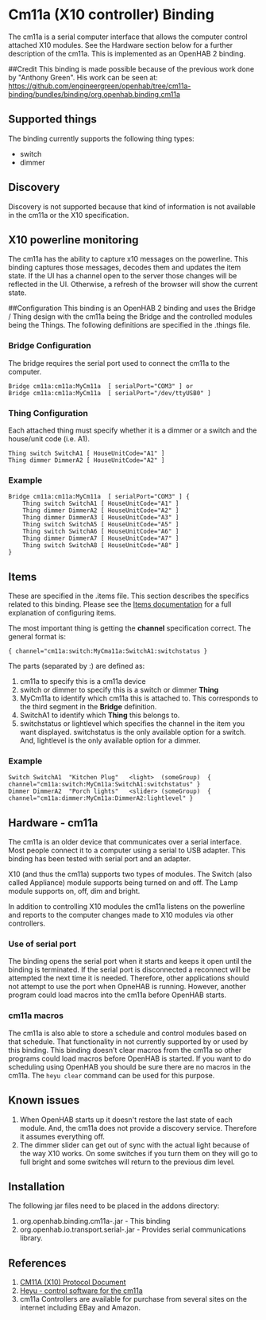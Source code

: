 # Cm11a (X10 controller) Binding
The cm11a is a serial computer interface that allows the computer control attached X10 modules. See the Hardware section below for a further description of the cm11a. This is implemented as an OpenHAB 2 binding.

##Credit
This binding is made possible because of the previous work done by "Anthony Green". His work can be seen at: <https://github.com/engineergreen/openhab/tree/cm11a-binding/bundles/binding/org.openhab.binding.cm11a>

## Supported things
The binding currently supports the following thing types:

* switch
* dimmer

## Discovery
Discovery is not supported because that kind of information is not available in the cm11a or the X10 specification.

## X10 powerline monitoring
The cm11a has the ability to capture x10 messages on the powerline. This binding captures those messages, decodes them and updates the item state. If the UI has a channel open to the server those changes will be reflected in the UI. Otherwise, a refresh of the browser will show the current state.

##Configuration
This binding is an OpenHAB 2 binding and uses the Bridge / Thing design with the cm11a being the Bridge and the controlled modules being the Things. The following definitions are specified in the .things file.

### Bridge Configuration
The bridge requires the serial port used to connect the cm11a to the computer.

    Bridge cm11a:cm11a:MyCm11a  [ serialPort="COM3" ] or
    Bridge cm11a:cm11a:MyCm11a  [ serialPort="/dev/ttyUSB0" ]


### Thing Configuration
Each attached thing must specify whether it is a dimmer or a switch and the house/unit code (i.e. A1).

    Thing switch SwitchA1 [ HouseUnitCode="A1" ]
    Thing dimmer DimmerA2 [ HouseUnitCode="A2" ]

### Example

    Bridge cm11a:cm11a:MyCm11a  [ serialPort="COM3" ] {
        Thing switch SwitchA1 [ HouseUnitCode="A1" ]
        Thing dimmer DimmerA2 [ HouseUnitCode="A2" ]
        Thing dimmer DimmerA3 [ HouseUnitCode="A3" ]
        Thing switch SwitchA5 [ HouseUnitCode="A5" ]
        Thing switch SwitchA6 [ HouseUnitCode="A6" ]
        Thing dimmer DimmerA7 [ HouseUnitCode="A7" ]
        Thing switch SwitchA8 [ HouseUnitCode="A8" ]
    }

## Items
These are specified in the .items file. This section describes the specifics related to this binding. Please see the [Items documentation](http://docs.openhab.org/configuration/items.html) for a full explanation of configuring items.

The most important thing is getting the **channel** specification correct. The general format is:

    { channel="cm11a:switch:MyCma11a:SwitchA1:switchstatus }

The parts (separated by :) are defined as:

1. cm11a to specify this is a cm11a device
2. switch or dimmer to specify this is a switch or dimmer **Thing**
3. MyCm11a to identify which cm11a this is attached to. This corresponds to the third segment in the **Bridge** definition.
4. SwitchA1 to identify which **Thing** this belongs to.
5. switchstatus or lightlevel which specifies the channel in the item you want displayed. switchstatus is the only available option for a switch. And, lightlevel is the only available option for a dimmer.

### Example

    Switch SwitchA1  "Kitchen Plug"   <light>  (someGroup)  { channel="cm11a:switch:MyCm11a:SwitchA1:switchstatus" }
    Dimmer DimmerA2  "Porch lights"   <slider> (someGroup)  { channel="cm11a:dimmer:MyCm11a:DimmerA2:lightlevel" }

## Hardware - cm11a
The cm11a is an older device that communicates over a serial interface. Most people connect it to a computer using a serial to USB adapter.  This binding has been tested with serial port and an adapter.

X10 (and thus the cm11a) supports two types of modules. The Switch (also called Appliance) module supports being turned on and off. The Lamp module supports on, off, dim and bright.

In addition to controlling X10 modules the cm11a listens on the powerline and reports to the computer changes made to X10 modules via other controllers. 

### Use of serial port
The binding opens the serial port when it starts and keeps it open until the binding is terminated. If the serial port is disconnected a reconnect will be attempted the next time it is needed.  Therefore, other applications should not attempt to use the port when OpneHAB is running. However, another program could load macros into the cm11a before OpenHAB starts. 

### cm11a macros
The cm11a is also able to store a schedule and control modules based on that schedule. That functionality in not currently supported by or used by this binding. This binding doesn't clear macros from the cm11a so other programs could load macros before OpenHAB is started. If you want to do scheduling using OpenHAB you should be sure there are no macros in the cm11a. The `heyu clear` command can be used for this purpose. 

## Known issues
1. When OpenHAB starts up it doesn't restore the last state of each module. And, the cm11a does not provide a discovery service. Therefore it assumes everything off.
2. The dimmer slider can get out of sync with the actual light because of the way X10 works. On some switches if you turn them on they will go to full bright and some switches will return to the previous dim level. 

## Installation
The following jar files need to be placed in the addons directory:
1. org.openhab.binding.cm11a-<version>.jar          - This binding
2. org.openhab.io.transport.serial-<version>.jar    - Provides serial communications library.

## References

1. [CM11A (X10) Protocol Document](http://wanderingsamurai.net/electronics/cm11a-x10-protocol-document)
2. [Heyu - control software for the cm11a](http://www.heyu.org/)
3. cm11a Controllers are available for purchase from several sites on the internet including EBay and Amazon.